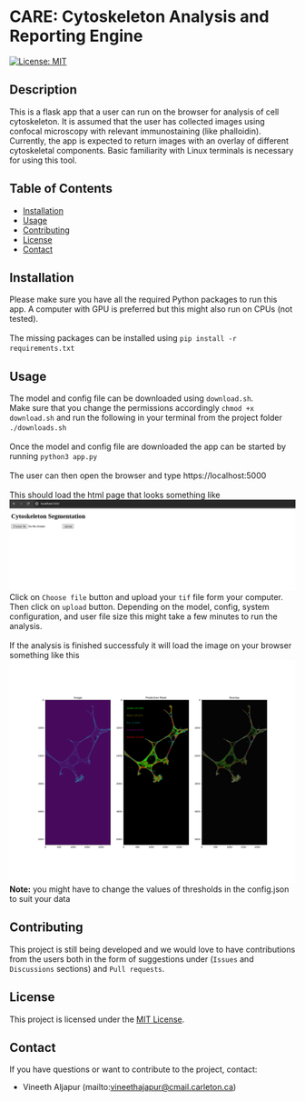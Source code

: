 # CARE: Cytoskeleton Analysis and Reporting Engine

[![License: MIT](https://img.shields.io/badge/License-MIT-yellow.svg)](https://opensource.org/licenses/MIT)

## Description

This is a flask app that a user can run on the browser for analysis of cell cytoskeleton. It is assumed that the user has collected images using confocal microscopy with relevant immunostaining (like phalloidin). Currently, the app is expected to return images with an overlay of different cytoskeletal components. Basic familiarity with Linux terminals is necessary for using this tool.

## Table of Contents

- [Installation](#installation)
- [Usage](#usage)
- [Contributing](#contributing)
- [License](#license)
- [Contact](#contact)

## Installation

Please make sure you have all the required Python packages to run this app. A computer with GPU is preferred but this might also run on CPUs (not tested). <br>
<br>
The missing packages can be installed using `pip install -r requirements.txt`

## Usage

The model and config file can be downloaded using `download.sh`. <br>
Make sure that you change the permissions accordingly `chmod +x download.sh` and run the following in your terminal from the project folder `./downloads.sh`
<br>
<br>
Once the model and config file are downloaded the app can be started by running ```python3 app.py```<br>
<br>
The user can then open the browser and type https://localhost:5000<br>
<br>
This should load the html page that looks something like ![this](docs/homepage.png)<br>
Click on `Choose file` button and upload your `tif` file form your computer. Then click on `upload` button. Depending on the model, config, system configuration, and user file size this might take a few minutes to run the analysis.<br>
<br>
If the analysis is finished successfuly it will load the image on your browser something like this ![as an example](docs/example_result.png)
<br>
**Note:** you might have to change the values of thresholds in the config.json to suit your data

## Contributing

This project is still being developed and we would love to have contributions from the users both in the form of suggestions under (`Issues` and `Discussions` sections) and `Pull requests`.

## License

This project is licensed under the [MIT License](LICENSE).

## Contact

If you have questions or want to contribute to the project, contact:

- Vineeth Aljapur (mailto:vineethajapur@cmail.carleton.ca)
